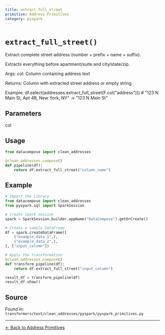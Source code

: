 ```yaml
---
title: extract_full_street
primitive: Address Primitives
category: pyspark
---
```


# `extract_full_street()`

Extract complete street address (number + prefix + name + suffix).

Extracts everything before apartment/suite and city/state/zip.

Args:
    col: Column containing address text

Returns:
    Column with extracted street address or empty string

Example:
    df.select(addresses.extract_full_street(F.col("address")))
    # "123 N Main St, Apt 4B, New York, NY" -> "123 N Main St"

## Parameters

col

## Usage

```python
from datacompose import clean_addresses

@clean_addresses.compose()
def pipeline(df):
    return df.extract_full_street("column_name")
```

## Example

```python
# Import the library
from datacompose import clean_addresses
from pyspark.sql import SparkSession

# Create Spark session
spark = SparkSession.builder.appName("DataCompose").getOrCreate()

# Create a sample DataFrame
df = spark.createDataFrame([
    ("example_data_1",),
    ("example_data_2",),
], ["input_column"])

# Apply the transformation
@clean_addresses.compose()
def transform_pipeline(df):
    return df.extract_full_street("input_column")

result_df = transform_pipeline(df)
result_df.show()
```

## Source

Found in: `transformers/text/clean_addresses/pyspark/pyspark_primitives.py`

---
[← Back to Address Primitives](/primitives/addresses)
